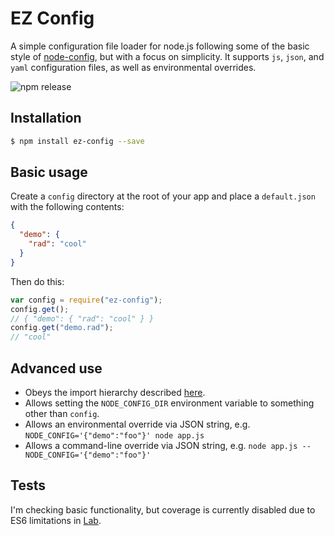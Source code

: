 # EZ Config

A simple configuration file loader for node.js following some of the basic 
style of [node-config](https://github.com/lorenwest/node-config), but with a 
focus on simplicity. It supports `js`, `json`, and `yaml` configuration files,
as well as environmental overrides.

![npm release](https://img.shields.io/npm/v/ez-config.svg?style=flat)

## Installation

```sh
$ npm install ez-config --save
```

## Basic usage

Create a `config` directory at the root of your app and place a `default.json` 
with the following contents:

```json
{
  "demo": {
    "rad": "cool"
  }
}
```

Then do this:

```js
var config = require("ez-config");
config.get();
// { "demo": { "rad": "cool" } }
config.get("demo.rad");
// "cool"
```

## Advanced use

* Obeys the import hierarchy described [here](https://github.com/lorenwest/node-config/wiki/Configuration-Files).  
* Allows setting the `NODE_CONFIG_DIR` environment variable to something other 
than `config`.
* Allows an environmental override via JSON string, e.g. `NODE_CONFIG='{"demo":"foo"}' node app.js`
* Allows a command-line override via JSON string, e.g. `node app.js --NODE_CONFIG='{"demo":"foo"}'`

## Tests

I'm checking basic functionality, but coverage is currently disabled due to
ES6 limitations in [Lab](https://github.com/hapijs/lab).
